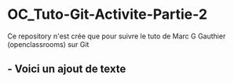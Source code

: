 # OC_Tuto-Git-Activite-Partie-2
Ce repository n'est crée que pour suivre le tuto de Marc G Gauthier (openclassrooms) sur Git
## - Voici un ajout de texte